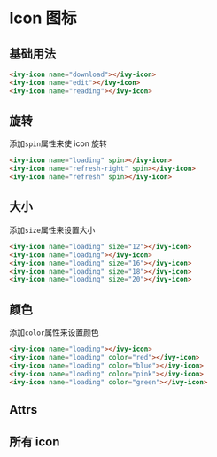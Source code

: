 # Icon 图标

## 基础用法

<ivy-icon name="download"></ivy-icon>
<ivy-icon name="edit"></ivy-icon>
<ivy-icon name="reading"></ivy-icon>

```html
<ivy-icon name="download"></ivy-icon>
<ivy-icon name="edit"></ivy-icon>
<ivy-icon name="reading"></ivy-icon>
```

## 旋转

添加`spin`属性来使 icon 旋转

<ivy-icon name="loading" spin></ivy-icon>
<ivy-icon name="refresh-right" spin></ivy-icon>
<ivy-icon name="refresh" spin></ivy-icon>

```html
<ivy-icon name="loading" spin></ivy-icon>
<ivy-icon name="refresh-right" spin></ivy-icon>
<ivy-icon name="refresh" spin></ivy-icon>
```

## 大小

添加`size`属性来设置大小

<ivy-icon name="loading" size="12"></ivy-icon>
<ivy-icon name="loading"></ivy-icon>
<ivy-icon name="loading" size="16"></ivy-icon>
<ivy-icon name="loading" size="18"></ivy-icon>
<ivy-icon name="loading" size="20"></ivy-icon>

```html
<ivy-icon name="loading" size="12"></ivy-icon>
<ivy-icon name="loading"></ivy-icon>
<ivy-icon name="loading" size="16"></ivy-icon>
<ivy-icon name="loading" size="18"></ivy-icon>
<ivy-icon name="loading" size="20"></ivy-icon>
```

## 颜色

添加`color`属性来设置颜色

<ivy-icon name="loading"></ivy-icon>
<ivy-icon name="loading" color="red"></ivy-icon>
<ivy-icon name="loading" color="blue"></ivy-icon>
<ivy-icon name="loading" color="pink"></ivy-icon>
<ivy-icon name="loading" color="green"></ivy-icon>

```html
<ivy-icon name="loading"></ivy-icon>
<ivy-icon name="loading" color="red"></ivy-icon>
<ivy-icon name="loading" color="blue"></ivy-icon>
<ivy-icon name="loading" color="pink"></ivy-icon>
<ivy-icon name="loading" color="green"></ivy-icon>
```

## Attrs

<ivy-table id="table">
    <ivy-table-column label="属性名" prop="name" width="100px"></ivy-table-column>
    <ivy-table-column label="说明" prop="desc" minWidth="150px"></ivy-table-column>
    <ivy-table-column label="类型" prop="type" minWidth="100px"></ivy-table-column>
    <ivy-table-column label="可选值" prop="value" minWidth="100px"></ivy-table-column>
    <ivy-table-column label="默认值" prop="defaultValue" minWidth="100px"></ivy-table-column>
</ivy-table>

## 所有 icon

<div id="icons">
<ivy-icon name="edit" size="20" style="margin: 10px;"></ivy-icon>
<ivy-icon name="download" size="20" style="margin: 10px;"></ivy-icon>
<ivy-icon name="coin" size="20" style="margin: 10px;"></ivy-icon>
<ivy-icon name="female" size="20" style="margin: 10px;"></ivy-icon>
<ivy-icon name="edit-outline" size="20" style="margin: 10px;"></ivy-icon>
<ivy-icon name="files" size="20" style="margin: 10px;"></ivy-icon>
<ivy-icon name="film" size="20" style="margin: 10px;"></ivy-icon>
<ivy-icon name="error" size="20" style="margin: 10px;"></ivy-icon>
<ivy-icon name="eleme" size="20" style="margin: 10px;"></ivy-icon>
<ivy-icon name="coffee" size="20" style="margin: 10px;"></ivy-icon>
<ivy-icon name="folder-remove" size="20" style="margin: 10px;"></ivy-icon>
<ivy-icon name="folder-checked" size="20" style="margin: 10px;"></ivy-icon>
<ivy-icon name="folder-add" size="20" style="margin: 10px;"></ivy-icon>
<ivy-icon name="folder-delete" size="20" style="margin: 10px;"></ivy-icon>
<ivy-icon name="football" size="20" style="margin: 10px;"></ivy-icon>
<ivy-icon name="finished" size="20" style="margin: 10px;"></ivy-icon>
<ivy-icon name="folder" size="20" style="margin: 10px;"></ivy-icon>
<ivy-icon name="fork-spoon" size="20" style="margin: 10px;"></ivy-icon>
<ivy-icon name="first-aid-kit" size="20" style="margin: 10px;"></ivy-icon>
<ivy-icon name="goblet-full" size="20" style="margin: 10px;"></ivy-icon>
<ivy-icon name="food" size="20" style="margin: 10px;"></ivy-icon>
<ivy-icon name="folder-opened" size="20" style="margin: 10px;"></ivy-icon>
<ivy-icon name="full-screen" size="20" style="margin: 10px;"></ivy-icon>
<ivy-icon name="goblet-square-full" size="20" style="margin: 10px;"></ivy-icon>
<ivy-icon name="goblet" size="20" style="margin: 10px;"></ivy-icon>
<ivy-icon name="goblet-square" size="20" style="margin: 10px;"></ivy-icon>
<ivy-icon name="goods" size="20" style="margin: 10px;"></ivy-icon>
<ivy-icon name="guide" size="20" style="margin: 10px;"></ivy-icon>
<ivy-icon name="help" size="20" style="margin: 10px;"></ivy-icon>
<ivy-icon name="headset" size="20" style="margin: 10px;"></ivy-icon>
<ivy-icon name="house" size="20" style="margin: 10px;"></ivy-icon>
<ivy-icon name="ice-cream-round" size="20" style="margin: 10px;"></ivy-icon>
<ivy-icon name="hot-water" size="20" style="margin: 10px;"></ivy-icon>
<ivy-icon name="heavy-rain" size="20" style="margin: 10px;"></ivy-icon>
<ivy-icon name="ice-drink" size="20" style="margin: 10px;"></ivy-icon>
<ivy-icon name="ice-cream" size="20" style="margin: 10px;"></ivy-icon>
<ivy-icon name="key" size="20" style="margin: 10px;"></ivy-icon>
<ivy-icon name="ice-cream-square" size="20" style="margin: 10px;"></ivy-icon>
<ivy-icon name="knife-fork" size="20" style="margin: 10px;"></ivy-icon>
<ivy-icon name="ice-tea" size="20" style="margin: 10px;"></ivy-icon>
<ivy-icon name="info" size="20" style="margin: 10px;"></ivy-icon>
<ivy-icon name="grape" size="20" style="margin: 10px;"></ivy-icon>
<ivy-icon name="light-rain" size="20" style="margin: 10px;"></ivy-icon>
<ivy-icon name="location-information" size="20" style="margin: 10px;"></ivy-icon>
<ivy-icon name="lock" size="20" style="margin: 10px;"></ivy-icon>
<ivy-icon name="location-outline" size="20" style="margin: 10px;"></ivy-icon>
<ivy-icon name="lightning" size="20" style="margin: 10px;"></ivy-icon>
<ivy-icon name="magic-stick" size="20" style="margin: 10px;"></ivy-icon>
<ivy-icon name="link" size="20" style="margin: 10px;"></ivy-icon>
<ivy-icon name="lollipop" size="20" style="margin: 10px;"></ivy-icon>
<ivy-icon name="location" size="20" style="margin: 10px;"></ivy-icon>
<ivy-icon name="loading" size="20" style="margin: 10px;"></ivy-icon>
<ivy-icon name="male" size="20" style="margin: 10px;"></ivy-icon>
<ivy-icon name="menu" size="20" style="margin: 10px;"></ivy-icon>
<ivy-icon name="microphone" size="20" style="margin: 10px;"></ivy-icon>
<ivy-icon name="minus" size="20" style="margin: 10px;"></ivy-icon>
<ivy-icon name="message" size="20" style="margin: 10px;"></ivy-icon>
<ivy-icon name="map-location" size="20" style="margin: 10px;"></ivy-icon>
<ivy-icon name="message-solid" size="20" style="margin: 10px;"></ivy-icon>
<ivy-icon name="mic" size="20" style="margin: 10px;"></ivy-icon>
<ivy-icon name="milk-tea" size="20" style="margin: 10px;"></ivy-icon>
<ivy-icon name="medal" size="20" style="margin: 10px;"></ivy-icon>
<ivy-icon name="medal-" size="20" style="margin: 10px;"></ivy-icon>
<ivy-icon name="mobile" size="20" style="margin: 10px;"></ivy-icon>
<ivy-icon name="mobile-phone" size="20" style="margin: 10px;"></ivy-icon>
<ivy-icon name="money" size="20" style="margin: 10px;"></ivy-icon>
<ivy-icon name="more" size="20" style="margin: 10px;"></ivy-icon>
<ivy-icon name="no-smoking" size="20" style="margin: 10px;"></ivy-icon>
<ivy-icon name="more-outline" size="20" style="margin: 10px;"></ivy-icon>
<ivy-icon name="notebook-" size="20" style="margin: 10px;"></ivy-icon>
<ivy-icon name="s-home" size="20" style="margin: 10px;"></ivy-icon>
<ivy-icon name="news" size="20" style="margin: 10px;"></ivy-icon>
<ivy-icon name="odometer" size="20" style="margin: 10px;"></ivy-icon>
<ivy-icon name="notebook-1" size="20" style="margin: 10px;"></ivy-icon>
<ivy-icon name="s-open" size="20" style="margin: 10px;"></ivy-icon>
<ivy-icon name="s-marketing" size="20" style="margin: 10px;"></ivy-icon>
<ivy-icon name="mouse" size="20" style="margin: 10px;"></ivy-icon>
<ivy-icon name="s-management" size="20" style="margin: 10px;"></ivy-icon>
<ivy-icon name="s-operation" size="20" style="margin: 10px;"></ivy-icon>
<ivy-icon name="office-building" size="20" style="margin: 10px;"></ivy-icon>
<ivy-icon name="open" size="20" style="margin: 10px;"></ivy-icon>
<ivy-icon name="ship" size="20" style="margin: 10px;"></ivy-icon>
<ivy-icon name="sell" size="20" style="margin: 10px;"></ivy-icon>
<ivy-icon name="search" size="20" style="margin: 10px;"></ivy-icon>
<ivy-icon name="service" size="20" style="margin: 10px;"></ivy-icon>
<ivy-icon name="scissors" size="20" style="margin: 10px;"></ivy-icon>
<ivy-icon name="shopping-bag-" size="20" style="margin: 10px;"></ivy-icon>
<ivy-icon name="orange" size="20" style="margin: 10px;"></ivy-icon>
<ivy-icon name="phone-outline" size="20" style="margin: 10px;"></ivy-icon>
<ivy-icon name="picture" size="20" style="margin: 10px;"></ivy-icon>
<ivy-icon name="receiving" size="20" style="margin: 10px;"></ivy-icon>
<ivy-icon name="phone" size="20" style="margin: 10px;"></ivy-icon>
<ivy-icon name="picture-outline-round" size="20" style="margin: 10px;"></ivy-icon>
<ivy-icon name="refresh-left" size="20" style="margin: 10px;"></ivy-icon>
<ivy-icon name="picture-outline" size="20" style="margin: 10px;"></ivy-icon>
<ivy-icon name="pie-chart" size="20" style="margin: 10px;"></ivy-icon>
<ivy-icon name="s-data" size="20" style="margin: 10px;"></ivy-icon>
<ivy-icon name="refrigerator" size="20" style="margin: 10px;"></ivy-icon>
<ivy-icon name="s-cooperation" size="20" style="margin: 10px;"></ivy-icon>
<ivy-icon name="s-check" size="20" style="margin: 10px;"></ivy-icon>
<ivy-icon name="s-flag" size="20" style="margin: 10px;"></ivy-icon>
<ivy-icon name="s-custom" size="20" style="margin: 10px;"></ivy-icon>
<ivy-icon name="s-fold" size="20" style="margin: 10px;"></ivy-icon>
<ivy-icon name="s-finance" size="20" style="margin: 10px;"></ivy-icon>
<ivy-icon name="remove-outline" size="20" style="margin: 10px;"></ivy-icon>
<ivy-icon name="s-comment" size="20" style="margin: 10px;"></ivy-icon>
<ivy-icon name="remove" size="20" style="margin: 10px;"></ivy-icon>
<ivy-icon name="refresh-right" size="20" style="margin: 10px;"></ivy-icon>
<ivy-icon name="s-unfold" size="20" style="margin: 10px;"></ivy-icon>
<ivy-icon name="school" size="20" style="margin: 10px;"></ivy-icon>
<ivy-icon name="s-shop" size="20" style="margin: 10px;"></ivy-icon>
<ivy-icon name="s-ticket" size="20" style="margin: 10px;"></ivy-icon>
<ivy-icon name="sort-up" size="20" style="margin: 10px;"></ivy-icon>
<ivy-icon name="star-on" size="20" style="margin: 10px;"></ivy-icon>
<ivy-icon name="success" size="20" style="margin: 10px;"></ivy-icon>
<ivy-icon name="sort" size="20" style="margin: 10px;"></ivy-icon>
<ivy-icon name="takeaway-box" size="20" style="margin: 10px;"></ivy-icon>
<ivy-icon name="stopwatch" size="20" style="margin: 10px;"></ivy-icon>
<ivy-icon name="thumb" size="20" style="margin: 10px;"></ivy-icon>
<ivy-icon name="tickets" size="20" style="margin: 10px;"></ivy-icon>
<ivy-icon name="turn-off-microphone" size="20" style="margin: 10px;"></ivy-icon>
<ivy-icon name="time" size="20" style="margin: 10px;"></ivy-icon>
<ivy-icon name="truck" size="20" style="margin: 10px;"></ivy-icon>
<ivy-icon name="upload" size="20" style="margin: 10px;"></ivy-icon>
<ivy-icon name="user" size="20" style="margin: 10px;"></ivy-icon>
<ivy-icon name="user-solid" size="20" style="margin: 10px;"></ivy-icon>
<ivy-icon name="upload1" size="20" style="margin: 10px;"></ivy-icon>
<ivy-icon name="video-camera-solid" size="20" style="margin: 10px;"></ivy-icon>
<ivy-icon name="video-play" size="20" style="margin: 10px;"></ivy-icon>
<ivy-icon name="video-camera" size="20" style="margin: 10px;"></ivy-icon>
<ivy-icon name="right" size="20" style="margin: 10px;"></ivy-icon>
<ivy-icon name="video-pause" size="20" style="margin: 10px;"></ivy-icon>
<ivy-icon name="star-off" size="20" style="margin: 10px;"></ivy-icon>
<ivy-icon name="trophy" size="20" style="margin: 10px;"></ivy-icon>
<ivy-icon name="wallet" size="20" style="margin: 10px;"></ivy-icon>
<ivy-icon name="watch" size="20" style="margin: 10px;"></ivy-icon>
<ivy-icon name="warning-outline" size="20" style="margin: 10px;"></ivy-icon>
<ivy-icon name="wind-power" size="20" style="margin: 10px;"></ivy-icon>
<ivy-icon name="view" size="20" style="margin: 10px;"></ivy-icon>
<ivy-icon name="watermelon" size="20" style="margin: 10px;"></ivy-icon>
<ivy-icon name="share" size="20" style="margin: 10px;"></ivy-icon>
<ivy-icon name="set-up" size="20" style="margin: 10px;"></ivy-icon>
<ivy-icon name="zoom-in" size="20" style="margin: 10px;"></ivy-icon>
<ivy-icon name="water-cup" size="20" style="margin: 10px;"></ivy-icon>
<ivy-icon name="warning" size="20" style="margin: 10px;"></ivy-icon>
<ivy-icon name="watch-" size="20" style="margin: 10px;"></ivy-icon>
<ivy-icon name="setting" size="20" style="margin: 10px;"></ivy-icon>
<ivy-icon name="plus" size="20" style="margin: 10px;"></ivy-icon>
<ivy-icon name="zoom-out" size="20" style="margin: 10px;"></ivy-icon>
<ivy-icon name="place" size="20" style="margin: 10px;"></ivy-icon>
<ivy-icon name="pear" size="20" style="margin: 10px;"></ivy-icon>
<ivy-icon name="partly-cloudy" size="20" style="margin: 10px;"></ivy-icon>
<ivy-icon name="paperclip" size="20" style="margin: 10px;"></ivy-icon>
<ivy-icon name="platform-eleme" size="20" style="margin: 10px;"></ivy-icon>
<ivy-icon name="s-claim" size="20" style="margin: 10px;"></ivy-icon>
<ivy-icon name="s-goods" size="20" style="margin: 10px;"></ivy-icon>
<ivy-icon name="s-grid" size="20" style="margin: 10px;"></ivy-icon>
<ivy-icon name="s-help" size="20" style="margin: 10px;"></ivy-icon>
<ivy-icon name="shopping-bag-1" size="20" style="margin: 10px;"></ivy-icon>
<ivy-icon name="shopping-cart-" size="20" style="margin: 10px;"></ivy-icon>
<ivy-icon name="shopping-cart-1" size="20" style="margin: 10px;"></ivy-icon>
<ivy-icon name="smoking" size="20" style="margin: 10px;"></ivy-icon>
<ivy-icon name="shopping-cart-full" size="20" style="margin: 10px;"></ivy-icon>
<ivy-icon name="soccer" size="20" style="margin: 10px;"></ivy-icon>
<ivy-icon name="s-promotion" size="20" style="margin: 10px;"></ivy-icon>
<ivy-icon name="sort-down" size="20" style="margin: 10px;"></ivy-icon>
<ivy-icon name="s-release" size="20" style="margin: 10px;"></ivy-icon>
<ivy-icon name="s-opportunity" size="20" style="margin: 10px;"></ivy-icon>
<ivy-icon name="s-order" size="20" style="margin: 10px;"></ivy-icon>
<ivy-icon name="s-tools" size="20" style="margin: 10px;"></ivy-icon>
<ivy-icon name="sold-out" size="20" style="margin: 10px;"></ivy-icon>
<ivy-icon name="s-platform" size="20" style="margin: 10px;"></ivy-icon>
<ivy-icon name="suitcase" size="20" style="margin: 10px;"></ivy-icon>
<ivy-icon name="suitcase-" size="20" style="margin: 10px;"></ivy-icon>
<ivy-icon name="sugar" size="20" style="margin: 10px;"></ivy-icon>
<ivy-icon name="refresh" size="20" style="margin: 10px;"></ivy-icon>
<ivy-icon name="sunset" size="20" style="margin: 10px;"></ivy-icon>
<ivy-icon name="sunrise-" size="20" style="margin: 10px;"></ivy-icon>
<ivy-icon name="sunrise" size="20" style="margin: 10px;"></ivy-icon>
<ivy-icon name="top-left" size="20" style="margin: 10px;"></ivy-icon>
<ivy-icon name="add-location" size="20" style="margin: 10px;"></ivy-icon>
<ivy-icon name="switch-button" size="20" style="margin: 10px;"></ivy-icon>
<ivy-icon name="aim" size="20" style="margin: 10px;"></ivy-icon>
<ivy-icon name="toilet-paper" size="20" style="margin: 10px;"></ivy-icon>
<ivy-icon name="back" size="20" style="margin: 10px;"></ivy-icon>
<ivy-icon name="timer" size="20" style="margin: 10px;"></ivy-icon>
<ivy-icon name="arrow-left" size="20" style="margin: 10px;"></ivy-icon>
<ivy-icon name="table-lamp" size="20" style="margin: 10px;"></ivy-icon>
<ivy-icon name="attract" size="20" style="margin: 10px;"></ivy-icon>
<ivy-icon name="tableware" size="20" style="margin: 10px;"></ivy-icon>
<ivy-icon name="arrow-right" size="20" style="margin: 10px;"></ivy-icon>
<ivy-icon name="top-right" size="20" style="margin: 10px;"></ivy-icon>
<ivy-icon name="arrow-up" size="20" style="margin: 10px;"></ivy-icon>
<ivy-icon name="trophy-" size="20" style="margin: 10px;"></ivy-icon>
<ivy-icon name="alarm-clock" size="20" style="margin: 10px;"></ivy-icon>
<ivy-icon name="top" size="20" style="margin: 10px;"></ivy-icon>
<ivy-icon name="arrow-down" size="20" style="margin: 10px;"></ivy-icon>
<ivy-icon name="turn-off" size="20" style="margin: 10px;"></ivy-icon>
<ivy-icon name="apple" size="20" style="margin: 10px;"></ivy-icon>
<ivy-icon name="monitor" size="20" style="margin: 10px;"></ivy-icon>
<ivy-icon name="bangzhu" size="20" style="margin: 10px;"></ivy-icon>
<ivy-icon name="unlock" size="20" style="margin: 10px;"></ivy-icon>
<ivy-icon name="bell" size="20" style="margin: 10px;"></ivy-icon>
<ivy-icon name="postcard" size="20" style="margin: 10px;"></ivy-icon>
<ivy-icon name="bottom-right" size="20" style="margin: 10px;"></ivy-icon>
<ivy-icon name="umbrella" size="20" style="margin: 10px;"></ivy-icon>
<ivy-icon name="box" size="20" style="margin: 10px;"></ivy-icon>
<ivy-icon name="moon" size="20" style="margin: 10px;"></ivy-icon>
<ivy-icon name="brush" size="20" style="margin: 10px;"></ivy-icon>
<ivy-icon name="present" size="20" style="margin: 10px;"></ivy-icon>
<ivy-icon name="bank-card" size="20" style="margin: 10px;"></ivy-icon>
<ivy-icon name="position" size="20" style="margin: 10px;"></ivy-icon>
<ivy-icon name="bottom-left" size="20" style="margin: 10px;"></ivy-icon>
<ivy-icon name="price-tag" size="20" style="margin: 10px;"></ivy-icon>
<ivy-icon name="bicycle" size="20" style="margin: 10px;"></ivy-icon>
<ivy-icon name="potato-strips" size="20" style="margin: 10px;"></ivy-icon>
<ivy-icon name="baseball" size="20" style="margin: 10px;"></ivy-icon>
<ivy-icon name="printer" size="20" style="margin: 10px;"></ivy-icon>
<ivy-icon name="caret-left" size="20" style="margin: 10px;"></ivy-icon>
<ivy-icon name="sunny" size="20" style="margin: 10px;"></ivy-icon>
<ivy-icon name="camera-solid" size="20" style="margin: 10px;"></ivy-icon>
<ivy-icon name="moon-night" size="20" style="margin: 10px;"></ivy-icon>
<ivy-icon name="caret-right" size="20" style="margin: 10px;"></ivy-icon>
<ivy-icon name="reading" size="20" style="margin: 10px;"></ivy-icon>
<ivy-icon name="caret-top" size="20" style="margin: 10px;"></ivy-icon>
<ivy-icon name="rank" size="20" style="margin: 10px;"></ivy-icon>
<ivy-icon name="caret-bottom" size="20" style="margin: 10px;"></ivy-icon>
<ivy-icon name="question" size="20" style="margin: 10px;"></ivy-icon>
<ivy-icon name="basketball" size="20" style="margin: 10px;"></ivy-icon>
<ivy-icon name="burger" size="20" style="margin: 10px;"></ivy-icon>
<ivy-icon name="bottom" size="20" style="margin: 10px;"></ivy-icon>
<ivy-icon name="c-scale-to-original" size="20" style="margin: 10px;"></ivy-icon>
<ivy-icon name="camera" size="20" style="margin: 10px;"></ivy-icon>
<ivy-icon name="chat-dot-round" size="20" style="margin: 10px;"></ivy-icon>
<ivy-icon name="check" size="20" style="margin: 10px;"></ivy-icon>
<ivy-icon name="chat-line-square" size="20" style="margin: 10px;"></ivy-icon>
<ivy-icon name="chat-round" size="20" style="margin: 10px;"></ivy-icon>
<ivy-icon name="chat-dot-square" size="20" style="margin: 10px;"></ivy-icon>
<ivy-icon name="chat-line-round" size="20" style="margin: 10px;"></ivy-icon>
<ivy-icon name="chat-square" size="20" style="margin: 10px;"></ivy-icon>
<ivy-icon name="circle-check" size="20" style="margin: 10px;"></ivy-icon>
<ivy-icon name="circle-close" size="20" style="margin: 10px;"></ivy-icon>
<ivy-icon name="chicken" size="20" style="margin: 10px;"></ivy-icon>
<ivy-icon name="circle-plus-outline" size="20" style="margin: 10px;"></ivy-icon>
<ivy-icon name="circle-plus" size="20" style="margin: 10px;"></ivy-icon>
<ivy-icon name="close-notification" size="20" style="margin: 10px;"></ivy-icon>
<ivy-icon name="close" size="20" style="margin: 10px;"></ivy-icon>
<ivy-icon name="cloudy-and-sunny" size="20" style="margin: 10px;"></ivy-icon>
<ivy-icon name="cherry" size="20" style="margin: 10px;"></ivy-icon>
<ivy-icon name="coffee-cup" size="20" style="margin: 10px;"></ivy-icon>
<ivy-icon name="cloudy" size="20" style="margin: 10px;"></ivy-icon>
<ivy-icon name="collection-tag" size="20" style="margin: 10px;"></ivy-icon>
<ivy-icon name="cold-drink" size="20" style="margin: 10px;"></ivy-icon>
<ivy-icon name="collection" size="20" style="margin: 10px;"></ivy-icon>
<ivy-icon name="coordinate" size="20" style="margin: 10px;"></ivy-icon>
<ivy-icon name="connection" size="20" style="margin: 10px;"></ivy-icon>
<ivy-icon name="crop" size="20" style="margin: 10px;"></ivy-icon>
<ivy-icon name="cpu" size="20" style="margin: 10px;"></ivy-icon>
<ivy-icon name="copy-document" size="20" style="margin: 10px;"></ivy-icon>
<ivy-icon name="d-caret" size="20" style="margin: 10px;"></ivy-icon>
<ivy-icon name="d-arrow-right" size="20" style="margin: 10px;"></ivy-icon>
<ivy-icon name="data-board" size="20" style="margin: 10px;"></ivy-icon>
<ivy-icon name="data-analysis" size="20" style="margin: 10px;"></ivy-icon>
<ivy-icon name="data-line" size="20" style="margin: 10px;"></ivy-icon>
<ivy-icon name="d-arrow-left" size="20" style="margin: 10px;"></ivy-icon>
<ivy-icon name="delete-solid" size="20" style="margin: 10px;"></ivy-icon>
<ivy-icon name="delete-location" size="20" style="margin: 10px;"></ivy-icon>
<ivy-icon name="discount" size="20" style="margin: 10px;"></ivy-icon>
<ivy-icon name="date" size="20" style="margin: 10px;"></ivy-icon>
<ivy-icon name="dessert" size="20" style="margin: 10px;"></ivy-icon>
<ivy-icon name="dish" size="20" style="margin: 10px;"></ivy-icon>
<ivy-icon name="delete" size="20" style="margin: 10px;"></ivy-icon>
<ivy-icon name="document-copy" size="20" style="margin: 10px;"></ivy-icon>
<ivy-icon name="document" size="20" style="margin: 10px;"></ivy-icon>
<ivy-icon name="discover" size="20" style="margin: 10px;"></ivy-icon>
<ivy-icon name="document-add" size="20" style="margin: 10px;"></ivy-icon>
<ivy-icon name="document-checked" size="20" style="margin: 10px;"></ivy-icon>
<ivy-icon name="document-delete" size="20" style="margin: 10px;"></ivy-icon>
<ivy-icon name="document-remove" size="20" style="margin: 10px;"></ivy-icon>
<ivy-icon name="dish-" size="20" style="margin: 10px;"></ivy-icon>
</div>

<script>
document.getElementById('icons').addEventListener('click', ev=>{
    const target = ev.target;
    const nodeName = target.nodeName;
    const name = target.name;
    const icon = `<ivy-icon name="${name}"></ivy-icon>`;
    if(nodeName === 'IVY-ICON'){
        if (window.navigator.clipboard) {
            window.navigator.clipboard
                .writeText(icon)
                .then(
                    () => {
                        alert(`已复制到粘贴板：${icon}`);
                    },
                    () => {
                        alert(`复制到粘贴板失败：${icon}`);
                    }
                )
                .catch(e => {
                    throw e;
                });
        }else{
            alert('浏览器不支持，请切换到chrome浏览器')
        }
    }
},false)

document.getElementById("table").setAttribute('data-source', JSON.stringify([
    {name: 'name', desc: '图标的名称', type: 'String', value: '-', defaultValue: '-' },
    {name: 'spin', desc: '旋转图标', type: 'String', value: '-', defaultValue: '-' },
    {name: 'size', desc: '图标的大小-同fontSize', type: 'String', value: '-', defaultValue: '14px' },
    {name: 'color', desc: '图标的颜色-合法的css颜色', type: 'String', value: '-', defaultValue: '-' }
]))
</script>
